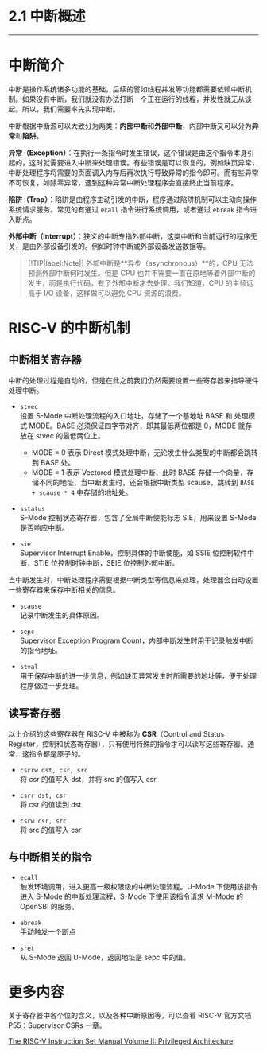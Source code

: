 # 2.1 中断概述

----

# 中断简介

中断是操作系统诸多功能的基础，后续的譬如线程并发等功能都需要依赖中断机制。如果没有中断，我们就没有办法打断一个正在运行的线程，并发性就无从谈起。所以，我们需要率先实现中断。

中断根据中断源可以大致分为两类：**内部中断**和**外部中断**，内部中断又可以分为**异常**和**陷阱**。

**异常（Exception）**：在执行一条指令时发生错误，这个错误是由这个指令本身引起的，这时就需要进入中断来处理错误。有些错误是可以恢复的，例如缺页异常，中断处理程序将需要的页面调入内存后再次执行导致异常的指令即可。而有些异常不可恢复，如除零异常，遇到这种异常中断处理程序会直接终止当前程序。

**陷阱（Trap）**：陷阱是由程序主动引发的中断，程序通过陷阱机制可以主动向操作系统请求服务。常见的有通过 `ecall` 指令进行系统调用，或者通过 `ebreak` 指令进入断点。

**外部中断（Interrupt）**：狭义的中断专指外部中断，这类中断和当前运行的程序无关，是由外部设备引发的。例如时钟中断或外部设备发送数据等。

> [!TIP|label:Note|]
> 外部中断是**异步（asynchronous）**的，CPU 无法预测外部中断何时发生。但是 CPU 也并不需要一直在原地等着外部中断的发生，而是执行代码，有了外部中断才去处理。我们知道，CPU 的主频远高于 I/O 设备，这样做可以避免 CPU 资源的浪费。

# RISC-V 的中断机制

## 中断相关寄存器

中断的处理过程是自动的，但是在此之前我们仍然需要设置一些寄存器来指导硬件处理中断。

- `stvec`<br>
    设置 S-Mode 中断处理流程的入口地址，存储了一个基地址 BASE 和 处理模式 MODE。BASE 必须保证四字节对齐，即其最低两位都是 0，MODE 就存放在 stvec 的最低两位上。

    - MODE = 0 表示 Direct 模式处理中断，无论发生什么类型的中断都会跳转到 BASE 处。
    - MODE = 1 表示 Vectored 模式处理中断，此时 BASE 存储一个向量，存储不同的地址，当中断发生时，还会根据中断类型 scause，跳转到 `BASE + scause * 4` 中存储的地址处。

- `sstatus`<br>
    S-Mode 控制状态寄存器，包含了全局中断使能标志 SIE，用来设置 S-Mode 是否响应中断。

- `sie`<br>
    Supervisor Interrupt Enable，控制具体的中断使能，如 SSIE 位控制软件中断，STIE 位控制时钟中断，SEIE 位控制外部中断。

当中断发生时，中断处理程序需要根据中断类型等信息来处理，处理器会自动设置一些寄存器来保存中断相关的信息。

- `scause`<br>
    记录中断发生的具体原因。

- `sepc`<br>
    Supervisor Exception Program Count，内部中断发生时用于记录触发中断的指令地址。

- `stval`<br>
    用于保存中断的进一步信息，例如缺页异常发生时所需要的地址等，便于处理程序做进一步处理。

## 读写寄存器

以上介绍的这些寄存器在 RISC-V 中被称为 **CSR**（Control and Status Register，控制和状态寄存器），只有使用特殊的指令才可以读写这些寄存器。通常，这指令都是原子的。

- `csrrw dst, csr, src`<br>
    将 csr 的值写入 dst，并将 src 的值写入 csr

- `csrr dst, csr`<br>
    将 csr 的值读到 dst

- `csrw csr, src`<br>
    将 src 的值写入 csr

## 与中断相关的指令

- `ecall`<br>
    触发环境调用，进入更高一级权限级的中断处理流程。U-Mode 下使用该指令进入 S-Mode 的中断处理流程，S-Mode 下使用该指令请求 M-Mode 的 OpenSBI 的服务。

- `ebreak`<br>
    手动触发一个断点

- `sret`<br>
    从 S-Mode 返回 U-Mode，返回地址是 sepc 中的值。

# 更多内容

关于寄存器中各个位的含义，以及各种中断原因等，可以查看 RISC-V 官方文档 P55：Supervisor CSRs 一章。

[The RISC-V Instruction Set Manual Volume II: Privileged Architecture](https://github.com/riscv/riscv-isa-manual/releases/download/Ratified-IMFDQC-and-Priv-v1.11/riscv-privileged-20190608.pdf)